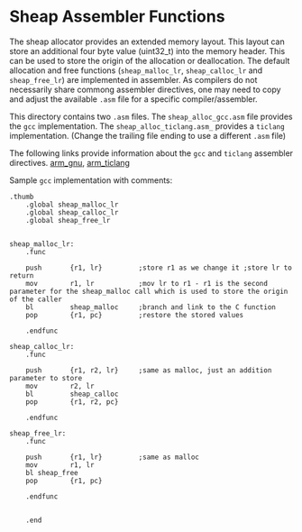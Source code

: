 # Sheap Assembler Functions

The sheap allocator provides an extended memory layout. This layout can store an additional four byte value (uint32_t) into the memory header. This can be used to store the origin of the allocation or deallocation.
The default allocation and free functions (```sheap_malloc_lr```, ```sheap_calloc_lr``` and ```sheap_free_lr```) are implemented in assembler. As compilers do not necessarily share commong assembler directives, one may need to copy and adjust the available ```.asm``` file for a specific compiler/assembler.

This directory contains two ```.asm``` files. The ```sheap_alloc_gcc.asm``` file provides the ```gcc``` implementation. The ```sheap_alloc_ticlang.asm_``` provides a ```ticlang``` implementation. (Change the trailing file ending to use a different ```.asm``` file) 

The following links provide information about the ```gcc``` and ```ticlang``` assembler directives. [arm_gnu], [arm_ticlang]

Sample ```gcc``` implementation with comments:
```assembly
.thumb
    .global sheap_malloc_lr
	.global sheap_calloc_lr
	.global sheap_free_lr


sheap_malloc_lr:
	.func

	push       {r1, lr}         ;store r1 as we change it ;store lr to return
    mov        r1, lr           ;mov lr to r1 - r1 is the second parameter for the sheap_malloc call which is used to store the origin of the caller
    bl         sheap_malloc     ;branch and link to the C function
    pop        {r1, pc}         ;restore the stored values

	.endfunc

sheap_calloc_lr:
	.func

	push       {r1, r2, lr}     ;same as malloc, just an addition parameter to store
    mov        r2, lr
    bl         sheap_calloc
    pop        {r1, r2, pc}

	.endfunc

sheap_free_lr:
	.func

	push       {r1, lr}         ;same as malloc
    mov        r1, lr
    bl sheap_free
    pop        {r1, pc}

	.endfunc


	.end

```


   [arm_gnu]: <https://community.arm.com/developer/ip-products/processors/b/processors-ip-blog/posts/useful-assembler-directives-and-macros-for-the-gnu-assembler>
   [arm_ticlang]: <https://www.ti.com/lit/pdf/spnu118>

